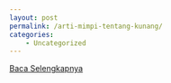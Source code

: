 ```yaml
---
layout: post
permalink: /arti-mimpi-tentang-kunang/
categories:
    - Uncategorized
---
```


[Baca Selengkapnya](/04)